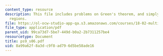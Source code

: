```yaml
---
content_type: resource
description: This file includes problems on Green's theorem, and simply-connected
  regions.
file: https://ol-ocw-studio-app-qa.s3.amazonaws.com/courses/18-02-multivariable-calculus-spring-2006/8a99a62f8a3dc9f8ad796d5be58ade16_ps9_s06.pdf
file_type: application/pdf
parent_uid: 99ca73d7-5be7-449d-b0a2-2b7311257be4
resourcetype: Document
title: ps9_s06.pdf
uid: 8a99a62f-8a3d-c9f8-ad79-6d5be58ade16
---
```

